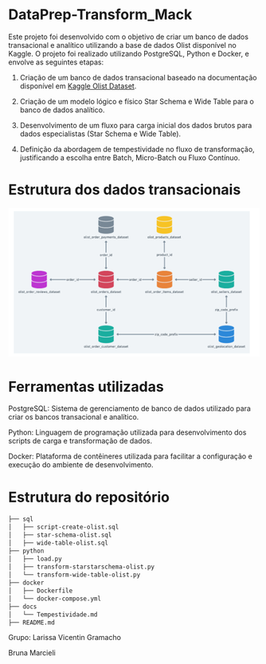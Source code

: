 # DataPrep-Transform_Mack

Este projeto foi desenvolvido com o objetivo de criar um banco de dados transacional e analítico utilizando a base de dados Olist disponível no Kaggle. O projeto foi realizado utilizando PostgreSQL, Python e Docker, e envolve as seguintes etapas:

1. Criação de um banco de dados transacional baseado na documentação disponível em [Kaggle Olist Dataset](https://www.kaggle.com/datasets/olistbr/brazilian-ecommerce?resource=download).

2. Criação de um modelo lógico e físico Star Schema e Wide Table para o banco de dados analítico.

3. Desenvolvimento de um fluxo para carga inicial dos dados brutos para dados especialistas (Star Schema e Wide Table).

4. Definição da abordagem de tempestividade no fluxo de transformação, justificando a escolha entre Batch, Micro-Batch ou Fluxo Contínuo.

# Estrutura dos dados transacionais

![Estrutura dos dados](https://github.com/LariVicentin04/DataPrep-Transform_Mack/blob/main/estrutura_dados.png)


# Ferramentas utilizadas

PostgreSQL: Sistema de gerenciamento de banco de dados utilizado para criar os bancos transacional e analítico.

Python: Linguagem de programação utilizada para desenvolvimento dos scripts de carga e transformação de dados.

Docker: Plataforma de contêineres utilizada para facilitar a configuração e execução do ambiente de desenvolvimento.

# Estrutura do repositório

```.
├── sql
│   ├── script-create-olist.sql
│   ├── star-schema-olist.sql
│   ├── wide-table-olist.sql
├── python
│   ├── load.py
│   ├── transform-starstarschema-olist.py
│   └── transform-wide-table-olist.py
├── docker
│   ├── Dockerfile
│   └── docker-compose.yml
├── docs
│   └── Tempestividade.md
├── README.md
```

Grupo:
Larissa Vicentin Gramacho

Bruna Marcieli

